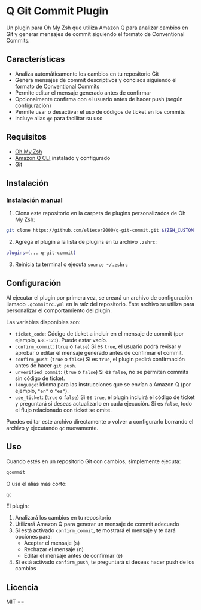 # Q Git Commit Plugin

Un plugin para Oh My Zsh que utiliza Amazon Q para analizar cambios en Git y generar mensajes de commit siguiendo el formato de Conventional Commits.

## Características

- Analiza automáticamente los cambios en tu repositorio Git
- Genera mensajes de commit descriptivos y concisos siguiendo el formato de Conventional Commits
- Permite editar el mensaje generado antes de confirmar
- Opcionalmente confirma con el usuario antes de hacer push (según configuración)
- Permite usar o desactivar el uso de códigos de ticket en los commits
- Incluye alias `qc` para facilitar su uso

## Requisitos

- [Oh My Zsh](https://ohmyz.sh/)
- [Amazon Q CLI](https://aws.amazon.com/q/) instalado y configurado
- Git

## Instalación

### Instalación manual

1. Clona este repositorio en la carpeta de plugins personalizados de Oh My Zsh:

```bash
git clone https://github.com/eliecer2000/q-git-commit.git ${ZSH_CUSTOM:-~/.oh-my-zsh/custom}/plugins/q-git-commit
```

2. Agrega el plugin a la lista de plugins en tu archivo `.zshrc`:

```bash
plugins=(... q-git-commit)
```

3. Reinicia tu terminal o ejecuta `source ~/.zshrc`

## Configuración

Al ejecutar el plugin por primera vez, se creará un archivo de configuración llamado `.qcommitrc.yml` en la raíz del repositorio. Este archivo se utiliza para personalizar el comportamiento del plugin.

Las variables disponibles son:

- `ticket_code`: Código de ticket a incluir en el mensaje de commit (por ejemplo, `ABC-123`). Puede estar vacío.
- `confirm_commit`: (`true` o `false`) Si es `true`, el usuario podrá revisar y aprobar o editar el mensaje generado antes de confirmar el commit.
- `confirm_push`: (`true` o `false`) Si es `true`, el plugin pedirá confirmación antes de hacer `git push`.
- `unverified_commit`: (`true` o `false`) Si es `false`, no se permiten commits sin código de ticket.
- `language`: Idioma para las instrucciones que se envían a Amazon Q (por ejemplo, `"en"` o `"es"`).
- `use_ticket`: (`true` o `false`) Si es `true`, el plugin incluirá el código de ticket y preguntará si deseas actualizarlo en cada ejecución. Si es `false`, todo el flujo relacionado con ticket se omite.

Puedes editar este archivo directamente o volver a configurarlo borrando el archivo y ejecutando `qc` nuevamente.

## Uso

Cuando estés en un repositorio Git con cambios, simplemente ejecuta:

```bash
qcommit
```

O usa el alias más corto:

```bash
qc
```

El plugin:

1. Analizará los cambios en tu repositorio
2. Utilizará Amazon Q para generar un mensaje de commit adecuado
3. Si está activado `confirm_commit`, te mostrará el mensaje y te dará opciones para:
   - Aceptar el mensaje (s)
   - Rechazar el mensaje (n)
   - Editar el mensaje antes de confirmar (e)
4. Si está activado `confirm_push`, te preguntará si deseas hacer push de los cambios

## Licencia

MIT ==
